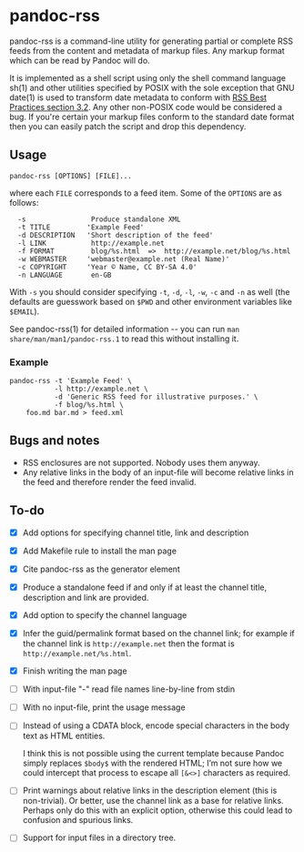 # pandoc-rss

pandoc-rss is a command-line utility for generating partial or
complete RSS feeds from the content and metadata of markup files.
Any markup format which can be read by Pandoc will do.

It is implemented as a shell script using only the shell command
language sh(1) and other utilities specified by POSIX with the sole
exception that GNU date(1) is used to transform date metadata to
conform with [RSS Best Practices section
3.2](https://www.rssboard.org/rss-profile#data-types-datetime).  Any
other non-POSIX code would be considered a bug.  If you're certain
your markup files conform to the standard date format then you can
easily patch the script and drop this dependency.

## Usage

    pandoc-rss [OPTIONS] [FILE]...

where each `FILE` corresponds to a feed item.  Some of the `OPTIONS`
are as follows:

      -s                Produce standalone XML
      -t TITLE         'Example Feed'
      -d DESCRIPTION   'Short description of the feed'
      -l LINK           http://example.net
      -f FORMAT         blog/%s.html  =>  http://example.net/blog/%s.html
      -w WEBMASTER     'webmaster@example.net (Real Name)'
      -c COPYRIGHT     'Year © Name, CC BY-SA 4.0'
      -n LANGUAGE       en-GB

With `-s` you should consider specifying `-t`, `-d`, `-l`, `-w`, `-c`
and `-n` as well (the defaults are guesswork based on `$PWD` and other
environment variables like `$EMAIL`).

See pandoc-rss(1) for detailed information -- you can run `man
share/man/man1/pandoc-rss.1` to read this without installing it.

### Example

    pandoc-rss -t 'Example Feed' \
               -l http://example.net \
               -d 'Generic RSS feed for illustrative purposes.' \
               -f blog/%s.html \
        foo.md bar.md > feed.xml

## Bugs and notes

  - RSS enclosures are not supported.  Nobody uses them anyway.
  - Any relative links in the body of an input-file will become
    relative links in the feed and therefore render the feed invalid.

## To-do

  - [x] Add options for specifying channel title, link and description
  - [x] Add Makefile rule to install the man page
  - [x] Cite pandoc-rss as the generator element
  - [x] Produce a standalone feed if and only if at least the channel
    title, description and link are provided.
  - [x] Add option to specify the channel language
  - [x] Infer the guid/permalink format based on the channel link; for
    example if the channel link is `http://example.net` then the
    format is `http://example.net/%s.html`.
  - [x] Finish writing the man page
  - [ ] With input-file "-" read file names line-by-line from stdin
  - [ ] With no input-file, print the usage message
  - [ ] Instead of using a CDATA block, encode special characters in
    the body text as HTML entities.
	
    I think this is not possible using the current template because
    Pandoc simply replaces `$body$` with the rendered HTML; I’m not
    sure how we could intercept that process to escape all `[&<>]`
    characters as required.
  - [ ] Print warnings about relative links in the description element
    (this is non-trivial). Or better, use the channel link as a base
    for relative links. Perhaps only do this with an explicit option,
    otherwise this could lead to confusion and spurious links.
  - [ ] Support for input files in a directory tree.
